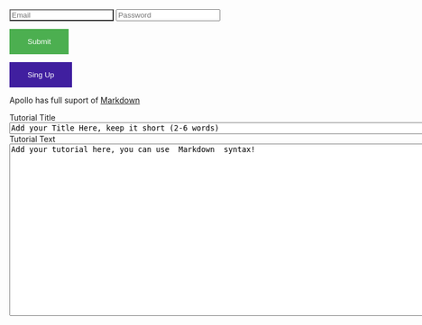 <!-- The core Firebase JS SDK is always required and must be listed first -->
<script src="https://www.gstatic.com/firebasejs/7.22.0/firebase-app.js"></script>
<script src="https://www.gstatic.com/firebasejs/7.22.0/firebase-auth.js"></script>
<script src="https://www.gstatic.com/firebasejs/7.22.0/firebase-database.js"></script>
<!-- TODO: Add SDKs for Firebase products that you want to use https://firebase.google.com/docs/web/setup#available-libraries -->
<script src="https://www.gstatic.com/firebasejs/7.22.0/firebase-analytics.js"></script>

<script>
  // Your web app's Firebase configuration
  // For Firebase JS SDK v7.20.0 and later, measurementId is optional
  var firebaseConfig = {
    apiKey: "AIzaSyBoHkYnORpBCQJrqR8GzDtW4Iz_6GJpHuQ",
    authDomain: "apollo-bb64b.firebaseapp.com",
    databaseURL: "https://apollo-bb64b.firebaseio.com",
    projectId: "apollo-bb64b",
    storageBucket: "apollo-bb64b.appspot.com",
    messagingSenderId: "544817195656",
    appId: "1:544817195656:web:735acb42a3cfcbee6a0d3d",
    measurementId: "G-HFZHHRFKJ9"
                      };

  // Initialize Firebase

  firebase.initializeApp(firebaseConfig);
  firebase.analytics();
  const auth = firebase.auth();

  function singUp(){
      var email = document.getElementById("txtEmail");
      var password = document.getElementById("txtPassword");

      const promise = auth.createUserWithEmailAndPassword(email.value,password.value);
      promise.catch(e => alert(e.message));

      alert("Signed UP");
  }


  function Login(){
      var email    = document.getElementById("txtEmail");
      var password = document.getElementById("txtPassword");

      var title    = document.getElementById("tutorialtitle");
      var text     = document.getElementById("tutorialtext");    

      var title_value = title.value;
      var text_value = text.value;
   

      const promise = auth.signInWithEmailAndPassword(email.value,password.value);
      promise.catch(e => alert(e.message));
      alert("Logged In as: " + email.value);
      alert("Your tutioral is being processed"); 
      
      // Empty values once the tutioral has been upload 
      document.getElementById("txtEmail").value      = "";
      document.getElementById("txtPassword").value   = "";
      document.getElementById("tutorialtitle").value = "";
      document.getElementById("tutorialtext").value  = "";


      var database = firebase.database();
      firebase.database().ref('user/').child("Tutorial").set({
                         email: email,
                         title: title_value,
                         text:  text_value,
                         });


  }

  auth.onAuthStateChanged(function(user){
      if(user){
 

      }else{
          alert("No active User")
          document.getElementById("Form").innerHTML = "HI";

      }
  });
</script>






<!--  HTML STARTS HERE  -->
<div> 

<input  id="txtEmail"    type="email"     placeholder="Email"  style="border-style: outset;">
<input  id="txtPassword" type="password"  placeholder="Password">

<button onclick="Login()" id="btnLogin"    style="background-color: #4CAF50;border: none;color: white;padding: 15px 32px;text-align: center;display: inline-block font-size: 16px;"> Submit </button>

<button onclick="singUp()" id="btnLogin"    style="
 background-color: #401F9F;border: none;color: white;padding: 15px 32px;text-align: center;display: inline-block font-size: 16px;"> Sing Up </button>
<p id="Form"> Apollo has full suport of <a href="https://en.wikipedia.org/wiki/Markdown" target="_bkank"> Markdown </a> </p>

</div>


<div>
<label for="tutorialtitle">Tutorial Title</label>
</div>
<div>


<textarea id="tutorialtitle" name="tutorialtitle" rows="1" cols="100">
Add your Title Here, keep it short (2-6 words)
</textarea>
</div>


<div>
<label for="tutorialtext">Tutorial Text</label>
</div>
<div>


<textarea id="tutorialtext" name="tutorialtext" rows="20" cols="100">
Add your tutorial here, you can use  Markdown  syntax!
</textarea>
</div>
